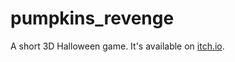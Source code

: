 # pumpkins_revenge
A short 3D Halloween game. It's available on [itch.io](https://4efk.itch.io/pumpkins-revenge).
